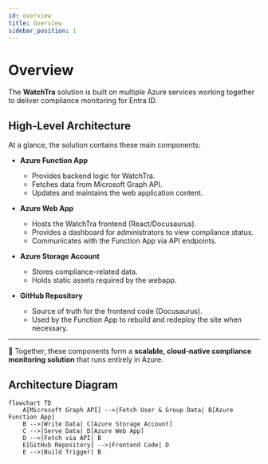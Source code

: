 ```yaml
---
id: overview
title: Overview
sidebar_position: 1
---
```


# Overview

The **WatchTra** solution is built on multiple Azure services working together to deliver compliance monitoring for Entra ID.  

## High-Level Architecture

At a glance, the solution contains these main components:

- **Azure Function App**  
  - Provides backend logic for WatchTra.  
  - Fetches data from Microsoft Graph API.  
  - Updates and maintains the web application content.  

- **Azure Web App**  
  - Hosts the WatchTra frontend (React/Docusaurus).  
  - Provides a dashboard for administrators to view compliance status.  
  - Communicates with the Function App via API endpoints.  

- **Azure Storage Account**  
  - Stores compliance-related data.  
  - Holds static assets required by the webapp.  

- **GitHub Repository**  
  - Source of truth for the frontend code (Docusaurus).  
  - Used by the Function App to rebuild and redeploy the site when necessary.  

---

📌 Together, these components form a **scalable, cloud-native compliance monitoring solution** that runs entirely in Azure.

## Architecture Diagram

```mermaid
flowchart TD
    A[Microsoft Graph API] -->|Fetch User & Group Data| B[Azure Function App]
    B -->|Write Data| C[Azure Storage Account]
    C -->|Serve Data| D[Azure Web App]
    D -->|Fetch via API| B
    E[GitHub Repository] -->|Frontend Code| D
    E -->|Build Trigger| B
